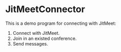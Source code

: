 JitMeetConnector
================

This is a demo program for connecting with JitMeet:  
1. Connect with JitMeet.  
2. Join in an existed conference.  
3. Send messages.  
